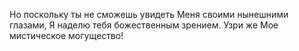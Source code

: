 Но поскольку ты не сможешь увидеть Меня своими нынешними глазами, Я наделю тебя божественным зрением. Узри же Мое мистическое могущество!